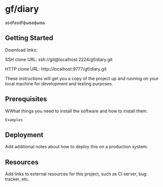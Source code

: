 # gf/diary

asdfasdfфывафыва

## Getting Started

Download links:

SSH clone URL: ssh://git@localhost:2224/gf/diary.git

HTTP clone URL: http://localhost:9777/gf/diary.git



These instructions will get you a copy of the project up and running on your local machine for development and testing purposes.

## Prerequisites

WWhat things you need to install the software and how to install them.

```
Examples
```

## Deployment

Add additional notes about how to deploy this on a production system.

## Resources

Add links to external resources for this project, such as CI server, bug tracker, etc.
